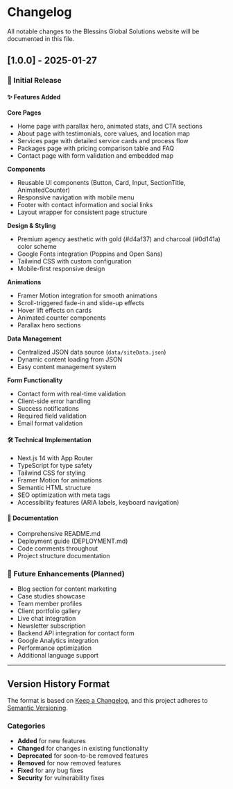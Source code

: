 # Changelog

All notable changes to the Blessins Global Solutions website will be documented in this file.

## [1.0.0] - 2025-01-27

### 🎉 Initial Release

#### ✨ Features Added

**Core Pages**
- Home page with parallax hero, animated stats, and CTA sections
- About page with testimonials, core values, and location map
- Services page with detailed service cards and process flow
- Packages page with pricing comparison table and FAQ
- Contact page with form validation and embedded map

**Components**
- Reusable UI components (Button, Card, Input, SectionTitle, AnimatedCounter)
- Responsive navigation with mobile menu
- Footer with contact information and social links
- Layout wrapper for consistent page structure

**Design & Styling**
- Premium agency aesthetic with gold (#d4af37) and charcoal (#0d141a) color scheme
- Google Fonts integration (Poppins and Open Sans)
- Tailwind CSS with custom configuration
- Mobile-first responsive design

**Animations**
- Framer Motion integration for smooth animations
- Scroll-triggered fade-in and slide-up effects
- Hover lift effects on cards
- Animated counter components
- Parallax hero sections

**Data Management**
- Centralized JSON data source (`data/siteData.json`)
- Dynamic content loading from JSON
- Easy content management system

**Form Functionality**
- Contact form with real-time validation
- Client-side error handling
- Success notifications
- Required field validation
- Email format validation

#### 🛠️ Technical Implementation
- Next.js 14 with App Router
- TypeScript for type safety
- Tailwind CSS for styling
- Framer Motion for animations
- Semantic HTML structure
- SEO optimization with meta tags
- Accessibility features (ARIA labels, keyboard navigation)

#### 📝 Documentation
- Comprehensive README.md
- Deployment guide (DEPLOYMENT.md)
- Code comments throughout
- Project structure documentation

### 🎯 Future Enhancements (Planned)
- Blog section for content marketing
- Case studies showcase
- Team member profiles
- Client portfolio gallery
- Live chat integration
- Newsletter subscription
- Backend API integration for contact form
- Google Analytics integration
- Performance optimization
- Additional language support

---

## Version History Format

The format is based on [Keep a Changelog](https://keepachangelog.com/en/1.0.0/),
and this project adheres to [Semantic Versioning](https://semver.org/spec/v2.0.0.html).

### Categories
- **Added** for new features
- **Changed** for changes in existing functionality
- **Deprecated** for soon-to-be removed features
- **Removed** for now removed features
- **Fixed** for any bug fixes
- **Security** for vulnerability fixes
